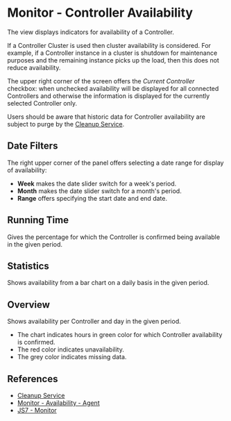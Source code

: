 # Monitor - Controller Availability

The view displays indicators for availability of a Controller.

If a Controller Cluster is used then cluster availability is considered. For example, if a Controller instance in a cluster is shutdown for maintenance purposes and the remaining instance picks up the load, then this does not reduce availability.

The upper right corner of the screen offers the *Current Controller* checkbox: when unchecked availability will be displayed for all connected Controllers and otherwise the information is displayed for the currently selected Controller only.

Users should be aware that historic data for Controller availability are subject to purge by the [Cleanup Service](/service-cleanup).

## Date Filters

The right upper corner of the panel offers selecting a date range for display of availability:

- **Week** makes the date slider switch for a week's period.
- **Month** makes the date slider switch for a month's period.
- **Range** offers specifying the start date and end date.

## Running Time

Gives the percentage for which the Controller is confirmed being available in the given period.

## Statistics

Shows availability from a bar chart on a daily basis in the given period.

## Overview

Shows availability per Controller and day in the given period.

- The chart indicates hours in green color for which Controller availability is confirmed. 
- The red color indicates unavailability.
- The grey color indicates missing data.

## References

- [Cleanup Service](/service-cleanup)
- [Monitor - Availability - Agent](/monitor-availability-agent)
- [JS7 - Monitor](https://kb.sos-berlin.com/display/JS7/JS7+-+Monitor)

